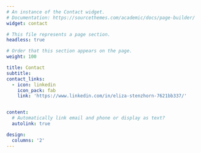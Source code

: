 ```yaml
---
# An instance of the Contact widget.
# Documentation: https://sourcethemes.com/academic/docs/page-builder/
widget: contact

# This file represents a page section.
headless: true

# Order that this section appears on the page.
weight: 100

title: Contact
subtitle:
contact_links:
  - icon: linkedin
    icon_pack: fab
    link: 'https://www.linkedin.com/in/eliza-stenzhorn-7621bb337/'


content:
  # Automatically link email and phone or display as text?
  autolink: true

design:
  columns: '2'
---
```

